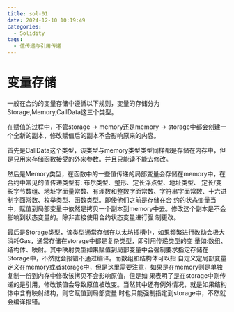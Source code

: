 ```yaml
---
title: sol-01
date: 2024-12-10 10:19:49
categories:
  - Solidity
tags:
  - 值传递与引用传递
---
```


# 变量存储

一般在合约的变量存储中遵循以下规则，变量的存储分为Storage,Memory,CallData这三个类型。

在赋值的过程中，不管storage -> memory还是memory -> storage中都会创建一个全新的副本，修改赋值后的副本不会影响原来的内容。

首先是CallData这个类型，该类型与memory类型类型同样都是存储在内存中，但是只用来存储函数接受的外来参数。并且只能读不能去修改。

然后是Memory类型，在函数中的一些值传递的局部变量会存储在memory中，在合约中常见的值传递类型有: 布尔类型、整形、定长浮点型、地址类型、
定长/变长字节数组、地址字面量常数、有理数和整数字面常数、字符串字面常数、十六进制字面常数、枚举类型、函数类型。即使他们之前是存储在合
约的状态变量当中，赋值到局部变量中依然是拷贝一个副本到memory中去。修改这个副本是不会影响到状态变量的。除非直接使用合约状态变量进行强
制更改。

最后是Storage类型，该类型通常存储在以太坊插槽中，如果频繁进行改动会极大消耗Gas，通常存储在storage中都是复杂类型，即引用传递类型的变
量如:数组、结构体、映射。其中映射类型如果赋值到局部变量中会强制要求指定存储在Storage中，不然就会报错不通过编译。而数组和结构体可以指
自定义定局部变量定义在memory或者storage中，但是这里需要注意，如果是在memory则是单独复制一份到内存中修改该拷贝不会影响原值，但是如
果表明了是在storage中则传递的是引用，修改该值会导致原值被改变。当然其中还有例外情况，就是如果结构体中含有映射结构，则它赋值到局部变量
时也只能强制指定到storage中，不然就会编译报错。
